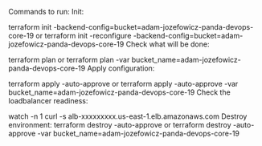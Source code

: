 Commands to run:
Init:

terraform init -backend-config=bucket=adam-jozefowicz-panda-devops-core-19 or terraform init -reconfigure -backend-config=bucket=adam-jozefowicz-panda-devops-core-19
Check what will be done:

terraform plan or terraform plan -var bucket_name=adam-jozefowicz-panda-devops-core-19
Apply configuration:

terraform apply -auto-approve or terraform apply -auto-approve -var bucket_name=adam-jozefowicz-panda-devops-core-19
Check the loadbalancer readiness:

watch -n 1 curl -s alb-xxxxxxxxx.us-east-1.elb.amazonaws.com
Destroy environment:
terraform destroy -auto-approve or terraform destroy -auto-approve -var bucket_name=adam-jozefowicz-panda-devops-core-19
